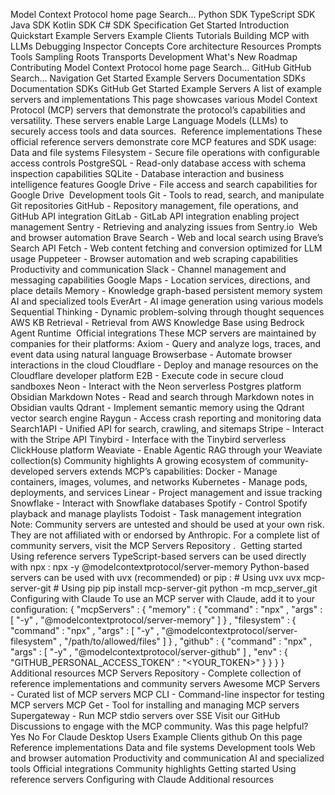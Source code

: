 Model Context Protocol home page Search... Python SDK TypeScript SDK Java SDK Kotlin SDK C# SDK Specification Get Started Introduction Quickstart Example Servers Example Clients Tutorials Building MCP with LLMs Debugging Inspector Concepts Core architecture Resources Prompts Tools Sampling Roots Transports Development What's New Roadmap Contributing Model Context Protocol home page Search... GitHub GitHub Search... Navigation Get Started Example Servers Documentation SDKs Documentation SDKs GitHub Get Started Example Servers A list of example servers and implementations This page showcases various Model Context Protocol (MCP) servers that demonstrate the protocol’s capabilities and versatility. These servers enable Large Language Models (LLMs) to securely access tools and data sources. ​ Reference implementations These official reference servers demonstrate core MCP features and SDK usage: ​ Data and file systems Filesystem - Secure file operations with configurable access controls PostgreSQL - Read-only database access with schema inspection capabilities SQLite - Database interaction and business intelligence features Google Drive - File access and search capabilities for Google Drive ​ Development tools Git - Tools to read, search, and manipulate Git repositories GitHub - Repository management, file operations, and GitHub API integration GitLab - GitLab API integration enabling project management Sentry - Retrieving and analyzing issues from Sentry.io ​ Web and browser automation Brave Search - Web and local search using Brave’s Search API Fetch - Web content fetching and conversion optimized for LLM usage Puppeteer - Browser automation and web scraping capabilities ​ Productivity and communication Slack - Channel management and messaging capabilities Google Maps - Location services, directions, and place details Memory - Knowledge graph-based persistent memory system ​ AI and specialized tools EverArt - AI image generation using various models Sequential Thinking - Dynamic problem-solving through thought sequences AWS KB Retrieval - Retrieval from AWS Knowledge Base using Bedrock Agent Runtime ​ Official integrations These MCP servers are maintained by companies for their platforms: Axiom - Query and analyze logs, traces, and event data using natural language Browserbase - Automate browser interactions in the cloud Cloudflare - Deploy and manage resources on the Cloudflare developer platform E2B - Execute code in secure cloud sandboxes Neon - Interact with the Neon serverless Postgres platform Obsidian Markdown Notes - Read and search through Markdown notes in Obsidian vaults Qdrant - Implement semantic memory using the Qdrant vector search engine Raygun - Access crash reporting and monitoring data Search1API - Unified API for search, crawling, and sitemaps Stripe - Interact with the Stripe API Tinybird - Interface with the Tinybird serverless ClickHouse platform Weaviate - Enable Agentic RAG through your Weaviate collection(s) ​ Community highlights A growing ecosystem of community-developed servers extends MCP’s capabilities: Docker - Manage containers, images, volumes, and networks Kubernetes - Manage pods, deployments, and services Linear - Project management and issue tracking Snowflake - Interact with Snowflake databases Spotify - Control Spotify playback and manage playlists Todoist - Task management integration Note: Community servers are untested and should be used at your own risk. They are not affiliated with or endorsed by Anthropic. For a complete list of community servers, visit the MCP Servers Repository . ​ Getting started ​ Using reference servers TypeScript-based servers can be used directly with npx : npx -y @modelcontextprotocol/server-memory Python-based servers can be used with uvx (recommended) or pip : # Using uvx uvx mcp-server-git # Using pip pip install mcp-server-git python -m mcp_server_git ​ Configuring with Claude To use an MCP server with Claude, add it to your configuration: { "mcpServers" : { "memory" : { "command" : "npx" , "args" : [ "-y" , "@modelcontextprotocol/server-memory" ] } , "filesystem" : { "command" : "npx" , "args" : [ "-y" , "@modelcontextprotocol/server-filesystem" , "/path/to/allowed/files" ] } , "github" : { "command" : "npx" , "args" : [ "-y" , "@modelcontextprotocol/server-github" ] , "env" : { "GITHUB_PERSONAL_ACCESS_TOKEN" : "<YOUR_TOKEN>" } } } } ​ Additional resources MCP Servers Repository - Complete collection of reference implementations and community servers Awesome MCP Servers - Curated list of MCP servers MCP CLI - Command-line inspector for testing MCP servers MCP Get - Tool for installing and managing MCP servers Supergateway - Run MCP stdio servers over SSE Visit our GitHub Discussions to engage with the MCP community. Was this page helpful? Yes No For Claude Desktop Users Example Clients github On this page Reference implementations Data and file systems Development tools Web and browser automation Productivity and communication AI and specialized tools Official integrations Community highlights Getting started Using reference servers Configuring with Claude Additional resources